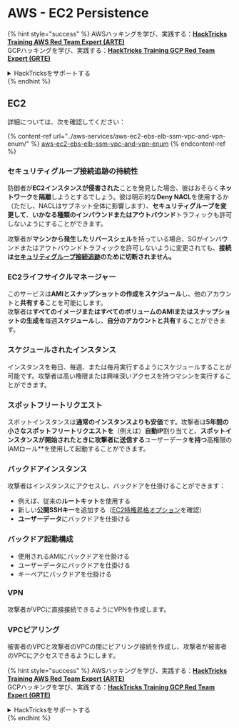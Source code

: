 # AWS - EC2 Persistence

{% hint style="success" %}
AWSハッキングを学び、実践する：<img src="../../../.gitbook/assets/image (1) (1) (1) (1).png" alt="" data-size="line">[**HackTricks Training AWS Red Team Expert (ARTE)**](https://training.hacktricks.xyz/courses/arte)<img src="../../../.gitbook/assets/image (1) (1) (1) (1).png" alt="" data-size="line">\
GCPハッキングを学び、実践する：<img src="../../../.gitbook/assets/image (2) (1).png" alt="" data-size="line">[**HackTricks Training GCP Red Team Expert (GRTE)**<img src="../../../.gitbook/assets/image (2) (1).png" alt="" data-size="line">](https://training.hacktricks.xyz/courses/grte)

<details>

<summary>HackTricksをサポートする</summary>

* [**サブスクリプションプラン**](https://github.com/sponsors/carlospolop)を確認してください！
* **💬 [**Discordグループ**](https://discord.gg/hRep4RUj7f)または[**Telegramグループ**](https://t.me/peass)に参加するか、**Twitter** 🐦 [**@hacktricks\_live**](https://twitter.com/hacktricks_live)**をフォローしてください。**
* **[**HackTricks**](https://github.com/carlospolop/hacktricks)および[**HackTricks Cloud**](https://github.com/carlospolop/hacktricks-cloud)のGitHubリポジトリにPRを提出してハッキングトリックを共有してください。**

</details>
{% endhint %}

## EC2

詳細については、次を確認してください：

{% content-ref url="../aws-services/aws-ec2-ebs-elb-ssm-vpc-and-vpn-enum/" %}
[aws-ec2-ebs-elb-ssm-vpc-and-vpn-enum](../aws-services/aws-ec2-ebs-elb-ssm-vpc-and-vpn-enum/)
{% endcontent-ref %}

### セキュリティグループ接続追跡の持続性

防御者が**EC2インスタンスが侵害された**ことを発見した場合、彼はおそらく**ネットワーク**を**隔離**しようとするでしょう。彼は明示的な**Deny NACL**を使用するか（ただし、NACLはサブネット全体に影響します）、**セキュリティグループを変更して**、**いかなる種類のインバウンドまたはアウトバウンド**トラフィックも許可しないようにすることができます。

攻撃者が**マシンから発生したリバースシェル**を持っている場合、SGがインバウンドまたはアウトバウンドトラフィックを許可しないように変更されても、**接続は**[**セキュリティグループ接続追跡**](https://docs.aws.amazon.com/AWSEC2/latest/UserGuide/security-group-connection-tracking.html)**のために切断されません。**

### EC2ライフサイクルマネージャー

このサービスは**AMIとスナップショットの作成をスケジュール**し、他のアカウントと**共有する**ことを可能にします。\
攻撃者は**すべてのイメージまたはすべてのボリュームのAMIまたはスナップショットの生成を**毎週**スケジュール**し、**自分のアカウントと共有**することができます。

### スケジュールされたインスタンス

インスタンスを毎日、毎週、または毎月実行するようにスケジュールすることが可能です。攻撃者は高い権限または興味深いアクセスを持つマシンを実行することができます。

### スポットフリートリクエスト

スポットインスタンスは**通常のインスタンスよりも安価**です。攻撃者は**5年間の小さなスポットフリートリクエストを**（例えば）**自動IP**割り当てと、**スポットインスタンスが開始されたときに攻撃者に送信する**ユーザーデータ**を持つ**高権限のIAMロール**を使用して起動することができます。

### バックドアインスタンス

攻撃者はインスタンスにアクセスし、バックドアを仕掛けることができます：

* 例えば、従来の**ルートキット**を使用する
* 新しい**公開SSHキー**を追加する（[EC2特権昇格オプション](../aws-privilege-escalation/aws-ec2-privesc.md)を確認）
* **ユーザーデータ**にバックドアを仕掛ける

### **バックドア起動構成**

* 使用されるAMIにバックドアを仕掛ける
* ユーザーデータにバックドアを仕掛ける
* キーペアにバックドアを仕掛ける

### VPN

攻撃者がVPCに直接接続できるようにVPNを作成します。

### VPCピアリング

被害者のVPCと攻撃者のVPCの間にピアリング接続を作成し、攻撃者が被害者のVPCにアクセスできるようにします。

{% hint style="success" %}
AWSハッキングを学び、実践する：<img src="../../../.gitbook/assets/image (1) (1) (1) (1).png" alt="" data-size="line">[**HackTricks Training AWS Red Team Expert (ARTE)**](https://training.hacktricks.xyz/courses/arte)<img src="../../../.gitbook/assets/image (1) (1) (1) (1).png" alt="" data-size="line">\
GCPハッキングを学び、実践する：<img src="../../../.gitbook/assets/image (2) (1).png" alt="" data-size="line">[**HackTricks Training GCP Red Team Expert (GRTE)**<img src="../../../.gitbook/assets/image (2) (1).png" alt="" data-size="line">](https://training.hacktricks.xyz/courses/grte)

<details>

<summary>HackTricksをサポートする</summary>

* [**サブスクリプションプラン**](https://github.com/sponsors/carlospolop)を確認してください！
* **💬 [**Discordグループ**](https://discord.gg/hRep4RUj7f)または[**Telegramグループ**](https://t.me/peass)に参加するか、**Twitter** 🐦 [**@hacktricks\_live**](https://twitter.com/hacktricks_live)**をフォローしてください。**
* **[**HackTricks**](https://github.com/carlospolop/hacktricks)および[**HackTricks Cloud**](https://github.com/carlospolop/hacktricks-cloud)のGitHubリポジトリにPRを提出してハッキングトリックを共有してください。**

</details>
{% endhint %}
